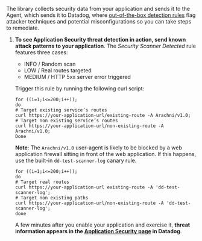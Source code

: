    The library collects security data from your application and sends it to the Agent, which sends it to Datadog, where [out-of-the-box detection rules][202] flag attacker techniques and potential misconfigurations so you can take steps to remediate. 
   
1.  **To see Application Security threat detection in action, send known attack patterns to your application**. The *Security Scanner Detected* rule features three cases:

      - INFO / Random scan
      - LOW / Real routes targeted
      - MEDIUM / HTTP 5xx server error triggered

      Trigger this rule by running the following curl script:
      ```
      for ((i=1;i<=200;i++)); 
      do
      # Target existing service’s routes
      curl https://your-application-url/existing-route -A Arachni/v1.0;
      # Target non existing service’s routes
      curl https://your-application-url/non-existing-route -A Arachni/v1.0;
      Done
      ```

      <div class="alert alert-info"><p><strong>Note</strong>: The <code>Arachni/v1.0</code> user-agent is likely to be blocked by a web application firewall sitting in front of the web application. If this happens, use the built-in <code>dd-test-scanner-log</code> canary rule.</p>
      <pre><code>for ((i=1;i<=200;i++)); <br>do<br># Target real routes<br>curl https://your-application-url existing-route -A 'dd-test-scanner-log';<br># Target non existing paths<br>curl https://your-application-url/non-existing-route -A 'dd-test-scanner-log';<br>done   </code></pre></div>

      A few minutes after you enable your application and exercise it, **threat information appears in the [Application Security page][201] in Datadog**.

[201]: https://app.datadoghq.com/security/appsec
[202]: /security_platform/default_rules/#cat-application-security
